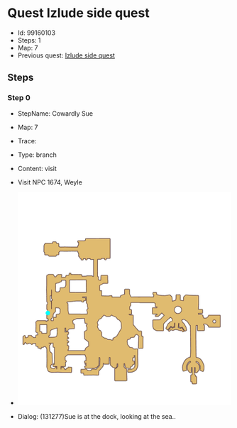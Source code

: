 # Quest Izlude side quest

- Id: 99160103
- Steps: 1
- Map: 7
- Previous quest: [Izlude side quest](99160101.md)

## Steps

### Step 0
- StepName:  Cowardly Sue
- Map:  7
- Trace:  
- Type:  branch
- Content:  visit
- Visit NPC 1674, Weyle

- ![images/99160103_0.png](images/99160103_0.png)
- Dialog: (131277)Sue is at the dock, looking at the sea..


